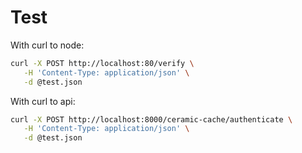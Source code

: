 
# Test
With curl to node:
```bash
curl -X POST http://localhost:80/verify \
   -H 'Content-Type: application/json' \
   -d @test.json
```

With curl to api:
```bash
curl -X POST http://localhost:8000/ceramic-cache/authenticate \
   -H 'Content-Type: application/json' \
   -d @test.json
```
